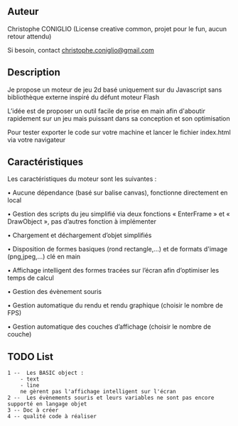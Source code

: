 Auteur
------
Christophe CONIGLIO
(License creative common, projet pour le fun, aucun retour attendu)

Si besoin, contact <christophe.coniglio@gmail.com>

Description
-----------

Je propose un moteur de jeu 2d basé uniquement sur du Javascript sans bibliothèque externe inspiré du défunt moteur Flash

L’idée est de proposer un outil facile de prise en main afin d'aboutir rapidement sur un jeu 
mais puissant dans sa conception et son optimisation

Pour tester exporter le code sur votre machine et lancer le fichier index.html via votre navigateur

Caractéristiques
----------------

Les caractéristiques du moteur sont les suivantes :

•	Aucune dépendance (basé sur balise canvas), fonctionne directement en local

•	Gestion des scripts du jeu simplifié via deux fonctions « EnterFrame » et « DrawObject », pas d’autres fonction à implémenter

•	Chargement et déchargement d’objet simplifiés

•	Disposition de formes basiques (rond rectangle,...) et de formats d'image (png,jpeg,...) clé en main

•	Affichage intelligent des formes tracées sur l’écran afin d’optimiser les temps de calcul

•	Gestion des évènement souris

•	Gestion automatique du rendu et rendu graphique (choisir le nombre de FPS)

•	Gestion automatique des couches d’affichage (choisir le nombre de couche)



TODO List
---------
   
    1 --  Les BASIC object :
        - text
        - line
        ne gèrent pas l'affichage intelligent sur l'écran
    2 --  Les évènements souris et leurs variables ne sont pas encore supporté en langage objet
    3 -- Doc à créer
    4 -- qualité code à réaliser
